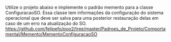 
Utilize o projeto abaixo e implemente o padrão memento para a classe ConfiguracaoSO. Essa classe tem informações da configuração do sistema operacional que deve ser salva para uma posterior restauração delas em caso de um erro na atualização do SO.
https://github.com/felipefo/poo2/tree/master/Padroes_de_Projeto/Comportamental/Memento/MementoConfiguracaoSO